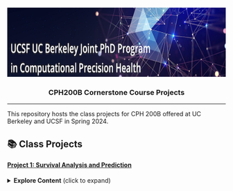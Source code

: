 <p align="center">
  <img width="840" height="160" src="assets/cphbanner.png" />
</p>
<h3 align="center">
    <b> CPH200B Cornerstone Course Projects </b>
</h3>

---------------

This repository hosts the class projects for CPH 200B offered at UC Berkeley and UCSF in Spring 2024. 

## 📚 Class Projects

#### [Project 1: Survival Analysis and Prediction]([Project%201/data_access.md](https://bcourses.berkeley.edu/courses/1531248/assignments/8680176))

<details>
  <summary><b>Explore Content</b> (click to expand)</summary>
  &nbsp;
  <ul>
    <li><a href="docs/data_access.md#Datasets">Overview of the Supported Echocardiography Datasets</a></li>
    &nbsp;
    <li><a href="docs/data_access.md#Instructions-for-dataset-access">Instructions for Dataset Access</a></li> 
    &nbsp;
    <li><a href="docs/data_access.md#data-loaders-and-processing-tools-demo-notebook">Data Loaders and Processing Tools</a></li> 
    &nbsp;
    <li><a href="https://github.com/ahmedmalaa/ETAB/blob/main/notebooks/Demo%201%20-%20ETAB%20Data%20Loading%20and%20Processing%20Tools.ipynb">Demo Notebook</a></li>
  </ul>

</details>
